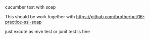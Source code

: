 cucumber test with soap

This should be work together with https://github.com/brotherhui/16-practice-ssl-soap

just excute as mvn test or junit test is fine